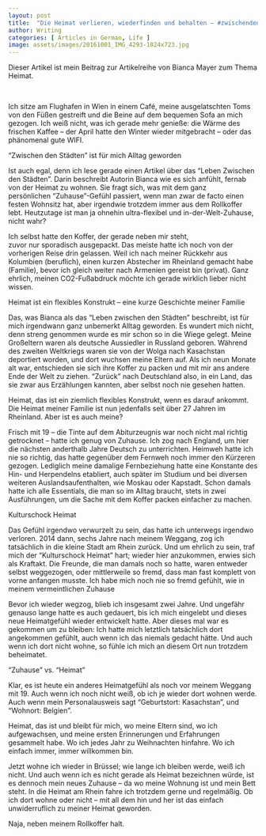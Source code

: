 ```yaml
---
layout: post
title:  "Die Heimat verlieren, wiederfinden und behalten – #zwischendenstaedten"
author: Writing
categories: [ Articles in German, Life ]
image: assets/images/20161001_IMG_4293-1024x723.jpg
---
```



Dieser Artikel ist mein Beitrag zur Artikelreihe von Bianca Mayer zum Thema Heimat. 

 

Ich sitze am Flughafen in Wien in einem Café, meine ausgelatschten Toms von den Füßen gestreift und die Beine auf dem bequemen Sofa an mich gezogen. Ich weiß nicht, was ich gerade mehr genieße: die Wärme des frischen Kaffee – der April hatte den Winter wieder mitgebracht – oder das phänomenal gute WIFI.

“Zwischen den Städten” ist für mich Alltag geworden

Ist auch egal, denn ich lese gerade einen Artikel über das “Leben Zwischen den Städten”. Darin beschreibt Autorin Bianca wie es sich anfühlt, fernab von der Heimat zu wohnen. Sie fragt sich, was mit dem ganz persönlichen “Zuhause”-Gefühl passiert, wenn man zwar de facto einen festen Wohnsitz hat, aber irgendwie trotzdem immer aus dem Rollkoffer lebt. Heutzutage ist man ja ohnehin ultra-flexibel und in-der-Welt-Zuhause, nicht wahr?

Ich selbst hatte den Koffer, der gerade neben mir steht, zuvor nur sporadisch ausgepackt. Das meiste hatte ich noch von der vorherigen Reise drin gelassen. Weil ich nach meiner Rückkehr aus Kolumbien (beruflich), einen kurzen Abstecher im Rheinland gemacht habe (Familie), bevor ich gleich weiter nach Armenien gereist bin (privat). Ganz ehrlich, meinen CO2-Fußabdruck möchte ich gerade wirklich lieber nicht wissen.

Heimat ist ein flexibles Konstrukt – eine kurze Geschichte meiner Familie

Das, was Bianca als das “Leben zwischen den Städten” beschreibt, ist für mich irgendwann ganz unbemerkt Alltag geworden. Es wundert mich nicht, denn streng genommen wurde es mir schon so in die Wiege gelegt. Meine Großeltern waren als deutsche Aussiedler in Russland geboren. Während des zweiten Weltkriegs waren sie von der Wolga nach Kasachstan deportiert worden, und dort wuchsen meine Eltern auf. Als ich neun Monate alt war, entschieden sie sich ihre Koffer zu packen und mit mir ans andere Ende der Welt zu ziehen. “Zurück” nach Deutschland also, in ein Land, das sie zwar aus Erzählungen kannten, aber selbst noch nie gesehen hatten.

Heimat, das ist ein ziemlich flexibles Konstrukt, wenn es darauf ankommt. Die Heimat meiner Familie ist nun jedenfalls seit über 27 Jahren im Rheinland. Aber ist es auch meine? 

Frisch mit 19 – die Tinte auf dem Abiturzeugnis war noch nicht mal richtig getrocknet – hatte ich genug von Zuhause. Ich zog nach England, um hier die nächsten anderthalb Jahre Deutsch zu unterrichten. Heimweh hatte ich nie so richtig, das hatte gegenüber dem Fernweh noch immer den Kürzeren gezogen. Lediglich meine damalige Fernbeziehung hatte eine Konstante des Hin- und Herpendelns etabliert, auch später im Studium und bei diversen weiteren Auslandsaufenthalten, wie Moskau oder Kapstadt. Schon damals hatte ich alle Essentials, die man so im Alltag braucht, stets in zwei Ausführungen, um die Sache mit dem Koffer packen einfacher zu machen.

Kulturschock Heimat

Das Gefühl irgendwo verwurzelt zu sein, das hatte ich unterwegs irgendwo verloren. 2014 dann, sechs Jahre nach meinem Weggang, zog ich tatsächlich in die kleine Stadt am Rhein zurück. Und um ehrlich zu sein, traf mich der “Kulturschock Heimat” hart; wieder hier anzukommen, erwies sich als Kraftakt. Die Freunde, die man damals noch so hatte, waren entweder selbst weggezogen, oder mittlerweile so fremd, dass man fast komplett von vorne anfangen musste. Ich habe mich noch nie so fremd gefühlt, wie in meinem vermeintlichen Zuhause

Bevor ich wieder wegzog, blieb ich insgesamt zwei Jahre. Und ungefähr genauso lange hatte es auch gedauert, bis ich mich eingelebt und dieses neue Heimatgefühl wieder entwickelt hatte. Aber dieses mal war es gekommen um zu bleiben: Ich hatte mich letztlich tatsächlich dort angekommen gefühlt, auch wenn ich das niemals gedacht hätte. Und auch wenn ich dort nicht wohne, so fühle ich mich an diesem Ort nun trotzdem beheimatet. 

“Zuhause” vs. “Heimat”

Klar, es ist heute ein anderes Heimatgefühl als noch vor meinem Weggang mit 19. Auch wenn ich noch nicht weiß, ob ich je wieder dort wohnen werde. Auch wenn mein Personalausweis sagt “Geburtstort: Kasachstan”, und “Wohnort: Belgien”. 

Heimat, das ist und bleibt für mich, wo meine Eltern sind, wo ich aufgewachsen, und meine ersten Erinnerungen und Erfahrungen gesammelt habe. Wo ich jedes Jahr zu Weihnachten hinfahre. Wo ich einfach immer, immer willkommen bin. 

Jetzt wohne ich wieder in Brüssel; wie lange ich bleiben werde, weiß ich nicht. Und auch wenn ich es nicht gerade als Heimat bezeichnen würde, ist es dennoch mein neues Zuhause – da wo meine Wohnung ist und mein Bett steht. In die Heimat am Rhein fahre ich trotzdem gerne und regelmäßig. Ob ich dort wohne oder nicht – mit all dem hin und her ist das einfach unwiderruflich zu meiner Heimat geworden. 

Naja, neben meinem Rollkoffer halt.



